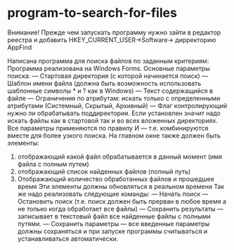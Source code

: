 # program-to-search-for-files

Внимание! Прежде чем запускать программу нужно зайти в редактор реестра и добавить
HKEY_CURRENT_USER->Software-> дирректорию AppFind

Написана программа для поиска файлов по заданным критериям:
Программа реализована на Windows Forms.
Основные параметры поиска:
— Стартовая директория (с которой начинается поиск)
— Шаблон имени файла (должна быть возможность использовать шаблонные символы * и ? как в Windows)
— Текст содержащийся в файле
— Ограничения по атрибутам: искать только с определенными атрибутами (Системный, Скрытый, Архивный)
— Флаг контролирующий нужно ли обрабатывать поддиректории. Если установлен значит надо искать файлы как в стартовой так и во всех вложенных директориях.
Все параметры применяются по правилу И — т.е. комбинируются вместе для более узкого поиска.
На главном окне также должен быть элементы:
1. отображающий какой файл обрабатывается в данный момент (имя файла с полным путем)
2. отображающий список найденных файлов (полный путь)
3. Отображающий количество обработанных файлов и прошедшее время
Эти элементы должны обновляться в реальном времени
Так же надо реализовать следующие команды:
— Начать поиск
— Остановить поиск (т.е. поиск должен быть прерван в любое время а не только когда обработает все файлы)
— Сохранить результаты — записывает в текстовый файл все найденные файлы с полными путями.
— Сохранить параметры — все введенные параметры должны сохраняться и при запуске программы считываться и устанавливаться автоматически.
